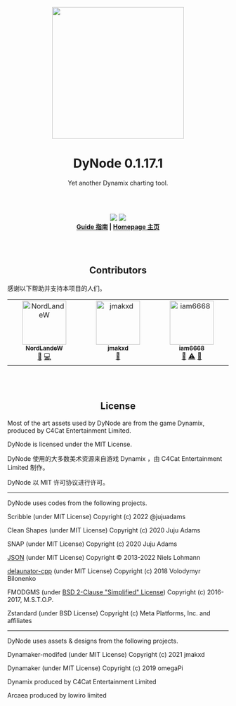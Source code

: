 <p align="center"><img src="https://user-images.githubusercontent.com/31349569/191138861-2cf74238-67f6-49b3-9b75-e8fe7e192827.png" style="display:block; margin:auto; width:300px"></p>

<h1 align="center">DyNode 0.1.17.1</h1>
<p align="center">Yet another Dynamix charting tool.</b></p>
<br>
<br>
<p align="center">
<a href="https://github.com/NordLandeW/DyNode/blob/main/LICENSE"><img src="https://img.shields.io/github/license/NordLandeW/DyNode?style=flat"></a> 
<a href="https://crowdin.com/project/dynode"><img src="https://badges.crowdin.net/dynode/localized.svg"></a>
  
<br>
  <strong>
  <a href="https://dyn.iorinn.moe/guide">Guide 指南</a> |
  <a href="https://dyn.iorinn.moe">Homepage 主页</a>
  </strong>
</p>

<br>
<br>
<h2 align="center">Contributors</h2>

感谢以下帮助并支持本项目的人们。
<!-- ALL-CONTRIBUTORS-LIST:START - Do not remove or modify this section -->
<!-- prettier-ignore-start -->
<!-- markdownlint-disable -->
<table>
  <tbody>
    <tr>
      <td align="center" valign="top" width="14.28%"><a href="https://acxblog.site"><img src="https://avatars.githubusercontent.com/u/31349569?v=4?s=100" width="100px;" alt="NordLandeW"/><br /><sub><b>NordLandeW</b></sub></a><br /><a href="#projectManagement-NagaseIori" title="Project Management">📆</a> <a href="https://github.com/NordLandeW/DyNode/commits?author=NagaseIori" title="Code">💻</a></td>
      <td align="center" valign="top" width="14.28%"><a href="https://www.paypal.com/paypalme/jmakxd"><img src="https://avatars.githubusercontent.com/u/80338394?v=4?s=100" width="100px;" alt="jmakxd"/><br /><sub><b>jmakxd</b></sub></a><br /><a href="#ideas-jmakxd" title="Ideas, Planning, & Feedback">🤔</a></td>
      <td align="center" valign="top" width="14.28%"><a href="https://github.com/iam6668"><img src="https://avatars.githubusercontent.com/u/68184937?v=4?s=100" width="100px;" alt="iam6668"/><br /><sub><b>iam6668</b></sub></a><br /><a href="#ideas-iam6668" title="Ideas, Planning, & Feedback">🤔</a> <a href="https://github.com/NordLandeW/DyNode/commits?author=iam6668" title="Tests">⚠️</a> <a href="https://github.com/NordLandeW/DyNode/issues?q=author%3Aiam6668" title="Bug reports">🐛</a></td>
    </tr>
  </tbody>
</table>

<!-- markdownlint-restore -->
<!-- prettier-ignore-end -->

<!-- ALL-CONTRIBUTORS-LIST:END -->

<br>
<br>
<h2 align="center">License</h2>

Most of the art assets used by DyNode are from the game Dynamix, produced by C4Cat Entertainment Limited.

DyNode is licensed under the MIT License.

DyNode 使用的大多数美术资源来自游戏 Dynamix ，由 C4Cat Entertainment Limited 制作。

DyNode 以 MIT 许可协议进行许可。

------------------

DyNode uses codes from the following projects.

Scribble (under MIT License) Copyright (c) 2022 @jujuadams

Clean Shapes (under MIT License) Copyright (c) 2020 Juju Adams

SNAP (under MIT License) Copyright (c) 2020 Juju Adams

[JSON](https://json.nlohmann.me/home/license/) (under MIT License) Copyright © 2013-2022 Niels Lohmann

[delaunator-cpp](https://github.com/abellgithub/delaunator-cpp/blob/master/LICENSE)  (under MIT License) Copyright (c) 2018 Volodymyr Bilonenko

FMODGMS (under [BSD 2-Clause "Simplified" License](https://github.com/mstop4/FMODGMS/blob/master/LICENSE)) Copyright (c) 2016-2017, M.S.T.O.P.

Zstandard (under BSD License) Copyright (c) Meta Platforms, Inc. and affiliates

-------------------

DyNode uses assets & designs from the following projects.

Dynamaker-modifed (under MIT License) Copyright (c) 2021 jmakxd

Dynamaker (under MIT License) Copyright (c) 2019 omegaPi

Dynamix produced by C4Cat Entertainment Limited

Arcaea produced by lowiro limited
